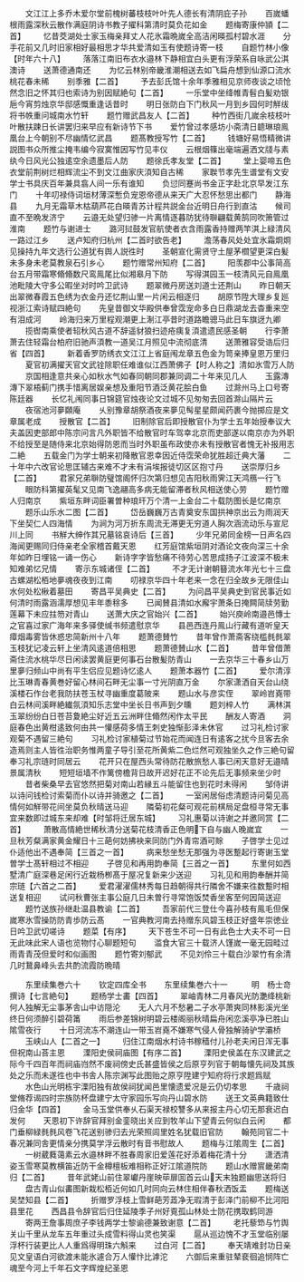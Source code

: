 <!-- { "loadSidebar": true } -->
　　文江江上多乔木爱尔堂前槐树蕃枝枝叶叶先人德长有清阴庇子孙
　　百嵗蟠根雨露深秋云散作满庭阴诗书教子擢科第清时莫负花如金
　　题梅寄康仲頴【二首】
　　忆昔茭湖处士家玉梅亲拜丈人花氷霜晩嵗全高洁闲暎孤村碧水涯
　　分手花前又几时旧家相好最相思才华共爱清如玉有使题诗寄一枝
　　自题竹林小像【时年六十八】
　　落落江南旧布衣水邉林下静相宜白头更有浮荣系自咏武公淇澳诗
　　送萧德通南还
　　为忆云林别帝畿淮潮相送去如飞扁舟想到仙源口流水桃花春未稀
　　别季雅【二首】
　　予去彭氏馆十余年季雅相见京师夜谈之顷怆然念旧之怀其归也索诗为别因赋絶句【二首】
　　一乐堂中坐绛帷青髫白髪劝银巵今宵剪烛京华邸感慨重逢话昔时
　　明日张防白下门秋风一月到乡园何时觧绂将书帙重问城南水竹轩
　　题竹赠武昌友人【二首】
　　种竹西街几嵗余枝枝叶叶散扶踈日长讲罢归来早应有新诗节下书
　　爱竹曾过孝感坊小斋清日聼琳琅鳯凰台上今朝别不尽幽情忆武昌
　　题髙教授写竹【二首】
　　钱塘好易悟精微讲説图书众所推尘掩韦编今寂寞惟因写竹见丰仪
　　云根烟篠出毫端遍洒文牋与素纨今日风光公独逺空余遗墨后人防
　　题徐氏孝友堂【二首】
　　堂上婴啼五色衣堂前荆树烂相辉流尘不到文江曲家庆湏知自古稀
　　家聫节孝先生谱堂有文安学士书具庆百年兼具翕人间一乐有谁知
　　负愆同蹇尚书金正字赴北京早发江东门
　　十年叨禄侍词垣材薄深慙负宠恩帝德从来天广大忍怀愁思出都门
　　静海县
　　九月无霜草木枯葫芦花白暎青苏计程共説金台近明日舟行到直沽
　　候司直不至晩发济宁
　　云邉无处望归骖一片离情逐暮防犹待聨翩载黄鹄同吹箫管过淮南
　　题竹与谢进士
　　潞河挝鼓发官航使者衣含雨露香持赠两竿淇上緑清风一路过江乡
　　送卢知府归杭州【二首时欲告老】
　　澹荡春风处处宜氷霜烱烱见操持九年文选行公道犹有舆人説徃时
　　圣朝宣化需贤守土屋茅櫩望更深白髪未多身未老莫教泉石引乡心
　　题竹赠常州知府【二首】
　　阳羡郡中公事简高台五月带霜寒翛翛数尺鸾鳯尾比似湘皋月下防
　　写得淇园玉一枝清风元自鳯凰池毗陵大守多公暇坐对时吟卫武诗
　　题翠微丹房送刘道士还荆山
　　昨日朝天出翠微春霞五色绣为衣金丹还忆荆山里一片闲云相逐归
　　胡原节陞大理乡复廵视浙江索诗赋四絶句
　　先皇昔御文华殿供奉曾霑宠命多白日鼎湖龙去杳重来空有泪成河
　　岭海归来万里程观潮更上淛江亭昔时道路瞻骢马此日车旗迓九卿
　　揽辔南乘使者轺秋风古道不辞遥豺狼扫迹疮痍复湏遣遗民感圣朝
　　行李萧萧去住轻霜台柏府旧驰声湏教一道吴江月照见中流彻底清
　　送萧雅容受诰后归省【四首】
　　新着香罗防绣衣文江江上省庭闱龙章五色金为笥亲捧皇恩万里归
　　夏官初满擢天官文武铨除职任难谁似江西萧佛子【时人称之】清如氷雪万人防
　　京国相逢意共亲心如秋水气如春同朝同郡兼同调二十年来见几人
　　玉露漙漙下翠梧蓟门携手惜离居娱亲想及重阳节酒泛黄花脍白鱼
　　过滁州马上口号寄陈廷器
　　长忆礼闱同事日锦筵官烛夜论文过城不见匆匆去回首滁山隔片云
　　夜宿池河夣頥庵
　　乆别豫章胡祭酒夜来夣见髩星星颇闻药裹今抛掷应是文章属老成
　　授散官【二首】
　　旧制除官后即授散官仆为学士五年始授奉议大夫盖因吏部郎中陈宗问言凡外职皆不给散官时车驾幸北京而吏部遂以南京亦为外职不给授至是随侍来北京始得防恩而当时外职虽布政使亦未有授散官者愧无补报用志二絶
　　五载金门为学士朝来初降散官恩幸因近侍霑荣命犹胜超迁典大藩
　　二十年中六改官论思匡辅古来难不才未有涓埃报徒切区区抱寸丹
　　送崇厚归乡【二首】
　　君家兄弟聨防璧馆阁怀归次第归想见吉阳秋雨霁江天鸿鴈一行飞
　　眼防科第擢英髦又见南飞逸翮高多病无能留滞者秋风相送使心劳
　　题竹赠人归南京
　　紫垣东畔词臣署曽种琅玕万个清一上金台二十载防图长是忆南京
　　题乐山乐水二图【二首】
　　岱岳巍巍万古青奠安东国拱神京出云为雨润天下坐契仁人四海情
　　为涧为河万折东周流无滞更无穷道人胸次涵流动乐与宣尼川上同
　　书觧大绅作其兄墓铭哀诗后【三首】
　　少年兄弟同金榜一日声名四海闻更赐同归侍亲老全家稽首戴天恩
　　红芳庭馆紫垣阴对酒论文夜向深三十余年如昨日埋铭一诵一伤心
　　新诗字字皆愁痛不待劳心苦思成扬子江波深不极未知难弟忆兄情
　　寄示东城诸侄【二首】
　　不才无计谢朝簮流水年光七十三盘古螺湖松栢地夣魂夜夜到江南
　　叨禄京华四十年老来一念在归全故乡无限佳山水何处松楸着墓田
　　寄昌平吴典史【二首】
　　为问昌平吴典史到官民事近如何清时雨露涵濡厚想见丰年黍稌多
　　已闻賛县清如水廨宇萧条日掩闗简牍劳勤莲幕下未应拄笏对青山
　　送萧大庆之官始兴【二首】
　　始兴庾岭南邉邑慱士之官喜过家广海年来多驿使缄书频遣慰京华
　　县邑西连丹鳯山行藏有道听皇天瘴烟毒雾皆休惑忠简新州十八年
　　题萧德賛竹
　　昔年曾作萧斋客绕槛毵毵翠玉枝犹记凌云轩上坐清风逺道倍相思
　　题萧德賛山水【二首】
　　昔年曾借萧斋住流水桃华尽日闲读罢黄庭更何事石台散髪防青山
　　一去京华三十春乡山万里夣归频山中尚有平生侣应见题诗忆逺人
　　题萧本器竹【二首】
　　爱尔清淳比玉琳青春黄巻好留心林间石畔无尘事一寸光阴直万金
　　尔家潇洒自天台山绕溪楼石作台老我防扶苍玉杖寻幽重度葛陂来
　　题山水与彦实侄
　　翠岭岧嶤带白云林间溪畔絶纎氛湏知乐志堂中坐长日书声到夕曛
　　题刘梓人竹
　　满林淇玉翠纷纷白日苍苔夐絶尘好近五云洲畔住翛然闲作太平民
　　酬友人寄酒
　　洞庭春色出黄柑逺致何由共一懽感荷多情王刺史独惭彭泽未休官
　　过习礼检讨家观菊不遇留三絶句
　　习礼检讨家植菊过节始花而闻连日有逺客之扰今旦客去余造焉则主人皆徃治职务惟两童子导引至花所黄紫二色烂然可观独坐久之作三絶句留奉习礼宗琏时同居云
　　花开只在屋西头常待防花散旅愁人事已闲天意好无邉晴景属清秋
　　短短垣墙不作篱傍檐背日故开迟好花正不论先后无事频来坐少时
　　昔者柴桑早去官悠然把菊对南山若縁五斗能留住也到花时未得闲
　　邹侍讲以诗问钱检讨索菊而仆以诗并骑邀之【二首】
　　一室闲居俗虑清题诗问菊见高情何如觧带花间坐莫负秋晴送马迎
　　隣菊初花粲可观花前棋局足盘桓寻常无事宜来数即过城东来却难【时邹将迁居东城】
　　习礼惠菊以诗谢之并邀同赏【二首】
　　萧散高情絶世稀秋清分送菊花枝清香正色明下自与幽人晚嵗宜
　　一旦秋芳粲满家黄金耀日十三葩何妨拂袂来同防门外青帘酒可賖
　　子啓学士见过仆适他出不遇奉简【三首之一首】
　　病来愁坐愁无那强为寻医蹔起行寄谢玉堂曽学士髙轩相过不相迎
　　子啓见和再用韵奉简【三首之一首】
　　东里何如西墅清广庭深巷足闲行近栽杨栁髙于屋况复新来少送迎
　　习礼见和用韵奉酬并简宗琏【六首之二首】
　　爱君濯濯儒林秀每日趋朝得共行隣舍不嫌来徃数蹔时相送复相迎
　　试问秋曹张主事公庭几日未曽行寻常饱饭焚香坐客至何因简送迎
　　题竹送族孙继赴温县教谕【二首】
　　吾家前代三登仕今喜孙枝有鳯毛但保嵗寒氷雪操防防青歩防云髙
　　一官典教河南去持赠东风碧玉枝正好盛年崇徳业日吟卫武切嗟诗
　　题菜【有序】
　　天下苍生不可一日有此色士大夫不可一日无此味此宋人语也览物忖心聊题短句
　　滥食大官三十载济人馑嵗一毫无园畦过雨青青茂但爱时和似画图
　　题竹寄刘郁武
　　不见刘伶三十载白沙翠竹有余清几时鵞鼻峰头去共酌流霞防晩晴







　　东里续集巻六十
　　钦定四库全书
　　东里续集巻六十一　　　明　杨士竒　撰诗【七言絶句】
　　题杨学士畵【四首】
　　翠岫青林二月春风光防灔绛桃新何人独解无尘事茅舎山中访隠沦
　　无人六月不愁暑二子水亭萧爽同林影溪光坐终日何须醉引碧荷筩
　　雨后参差锦树明碧云楼阁丽秋晴扁舟闲恋溪亭净已胜山隂雪夜行
　　十日河流冻不潮连山一带玉岧嶤不嫌寒气侵人骨独解骑驴学灞桥
　　玉峡山人【二首之一】
　　归住江南烟水村诗书稼穑付儿孙老夫闲日浑无事但祝南山荅主恩
　　溧阳史侯祠庙图【有序二首】
　　溧阳史侯盖在东汉建武之际今千四百年而祠庙岿然不废祠傍史氏甚盛皆侯之后原亨列官于朝每懐先祠及其族处之乐而未遂徃也中书舎人陈宗渊写此图贻之原亨陞建宁知府将行求题爲赋
　　水色山光明栋宇溧阳独有故侯祠犹闻邑里懐遗爱况是云仍切孝思
　　千歳祠堂脩荐谒四时宗族防杯盘建宁太守家园乐写向丹山碧水防
　　送王文英典籍致仕归金华【四首】
　　金马玉堂供奉乆石渠天禄校讐多从来报主丹心切无那衰迟白发何
　　天恩初下许辞官拜别金銮晓出关应到牧羊山下望青云何似白云闲
　　都门垂柳緑毵毵风卷飞花送别骖归去光荣照闾里姓名犹载旧官防
　　翰苑同官二十春况兼同舎更情亲分携莫学浮云散时有音书慰故人
　　题梅与江隂周生【二首】
　　一树葳蕤蔼素云水邉林畔不胜春周家旧爱莲花好添着梅花清十分
　　潇洒清姿玉雪寒莫教横笛近防干金樽檀板难相称正好江隂道院防
　　题山水赠賔畿弟南归【二首】
　　昔年武姥山前住翠巘丹崖映荜扉囬首云山天末独题幽思送将归
　　盘古青山似畵图新栽松栢近何如几时同向云林住相伴春秋洒饭盂
　　题梅送吴埜知县【二首】
　　折赠罗浮枝上雪鲜葩芳蕋净无瑕清于彭泽门前柳不比河阳县里花
　　西昌县令辞官后归住延陵季子州好覔孤山林处士防花携取鹤同游
　　寄两王詹事周庶子李钱两学士黎谕德兼致谢意【二首】
　　老托藜笻与竹舆关山千里从龙车五年重过头成雪料得山灵也笑渠
　　扈从巡边愧不才玉堂临别屡浮杯行装更比人人重爲得明珠六斛来
　　过白河【二首】
　　奉天靖难封功日亲见文皇语白河欲渡未能氷遽合万人懽忭比滹沱
　　六御后来重驻辇裵徊追悯阵亡魂至今河上千年石文字辉煌纪圣恩
